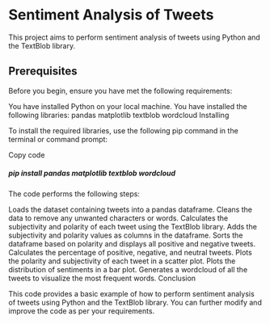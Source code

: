 # Sentiment Analysis of Tweets

This project aims to perform sentiment analysis of tweets using Python and the TextBlob library.

## Prerequisites
Before you begin, ensure you have met the following requirements:

You have installed Python on your local machine.
You have installed the following libraries:
pandas
matplotlib
textblob
wordcloud
Installing

To install the required libraries, use the following pip command in the terminal or command prompt:

Copy code
##### pip install pandas matplotlib textblob wordcloud

The code performs the following steps:

Loads the dataset containing tweets into a pandas dataframe.
Cleans the data to remove any unwanted characters or words.
Calculates the subjectivity and polarity of each tweet using the TextBlob library.
Adds the subjectivity and polarity values as columns in the dataframe.
Sorts the dataframe based on polarity and displays all positive and negative tweets.
Calculates the percentage of positive, negative, and neutral tweets.
Plots the polarity and subjectivity of each tweet in a scatter plot.
Plots the distribution of sentiments in a bar plot.
Generates a wordcloud of all the tweets to visualize the most frequent words.
Conclusion

This code provides a basic example of how to perform sentiment analysis of tweets using Python and the TextBlob library. You can further modify and improve the code as per your requirements.
